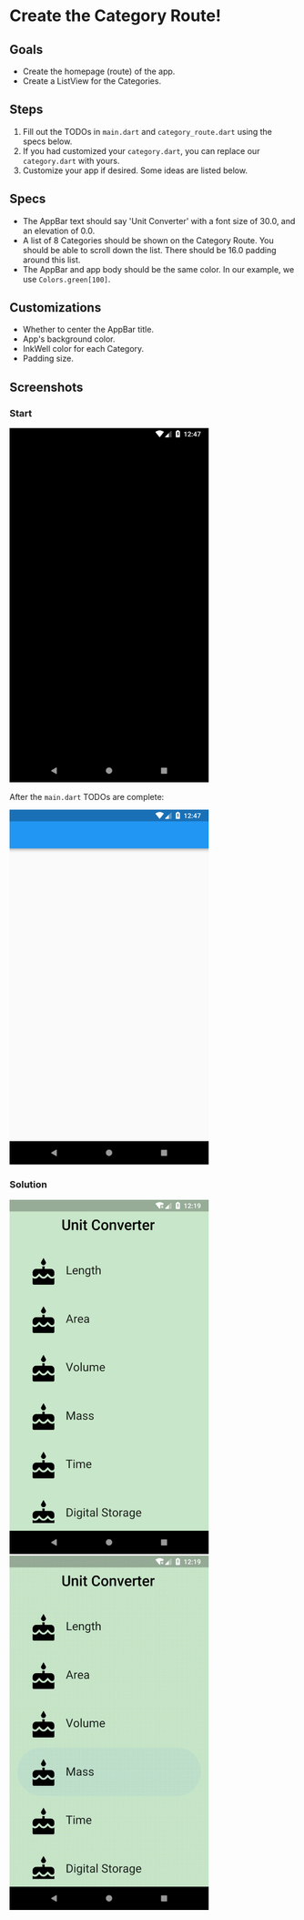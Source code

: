 # Create the Category Route!

## Goals
 - Create the homepage (route) of the app.
 - Create a ListView for the Categories.

## Steps
 1. Fill out the TODOs in `main.dart` and `category_route.dart` using the specs below.
 2. If you had customized your `category.dart`, you can replace our `category.dart` with yours.
 2. Customize your app if desired. Some ideas are listed below.

## Specs
 - The AppBar text should say 'Unit Converter' with a font size of 30.0, and an elevation of 0.0.
 - A list of 8 Categories should be shown on the Category Route. You should be able to scroll down the list. There should be 16.0 padding around this list.
 - The AppBar and app body should be the same color. In our example, we use `Colors.green[100]`.

## Customizations
 - Whether to center the AppBar title.
 - App's background color.
 - InkWell color for each Category.
 - Padding size.
 
## Screenshots

### Start
<img src='../../screenshots/03_category_route.png' width='350'>

After the `main.dart` TODOs are complete:

<img src='../../screenshots/03_category_route_2.png' width='350'>

### Solution
<img src='../../screenshots/03_category_route_3.png' width='350'><img src='../../screenshots/03_category_route_4.gif' width='350'>